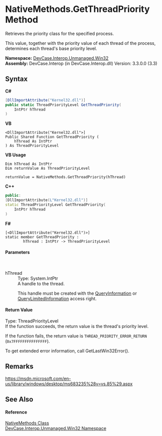 # NativeMethods.GetThreadPriority Method 
 

Retrieves the priority class for the specified process. 

 This value, together with the priority value of each thread of the process, determines each thread's base priority level.

**Namespace:**&nbsp;<a href="N_DevCase_Interop_Unmanaged_Win32">DevCase.Interop.Unmanaged.Win32</a><br />**Assembly:**&nbsp;DevCase.Interop (in DevCase.Interop.dll) Version: 3.3.0.0 (3.3)

## Syntax

**C#**<br />
``` C#
[DllImportAttribute("Kernel32.dll")]
public static ThreadPriorityLevel GetThreadPriority(
	IntPtr hThread
)
```

**VB**<br />
``` VB
<DllImportAttribute("Kernel32.dll">]
Public Shared Function GetThreadPriority ( 
	hThread As IntPtr
) As ThreadPriorityLevel
```

**VB Usage**<br />
``` VB Usage
Dim hThread As IntPtr
Dim returnValue As ThreadPriorityLevel

returnValue = NativeMethods.GetThreadPriority(hThread)
```

**C++**<br />
``` C++
public:
[DllImportAttribute(L"Kernel32.dll")]
static ThreadPriorityLevel GetThreadPriority(
	IntPtr hThread
)
```

**F#**<br />
``` F#
[<DllImportAttribute("Kernel32.dll")>]
static member GetThreadPriority : 
        hThread : IntPtr -> ThreadPriorityLevel 

```


#### Parameters
&nbsp;<dl><dt>hThread</dt><dd>Type: System.IntPtr<br />A handle to the thread. 

 This handle must be created with the <a href="T_DevCase_Interop_Unmanaged_Win32_Enums_ThreadAccessRights">QueryInformation</a> or <a href="T_DevCase_Interop_Unmanaged_Win32_Enums_ThreadAccessRights">QueryLimitedInformation</a> access right.</dd></dl>

#### Return Value
Type: ThreadPriorityLevel<br />If the function succeeds, the return value is the thread's priority level. 

 If the function fails, the return value is `THREAD_PRIORITY_ERROR_RETURN` (`0x7FFFFFFFFFFFFFFF`). 

 To get extended error information, call GetLastWin32Error().

## Remarks
<a href="https://msdn.microsoft.com/en-us/library/windows/desktop/ms683235%28v=vs.85%29.aspx" target="_blank">https://msdn.microsoft.com/en-us/library/windows/desktop/ms683235%28v=vs.85%29.aspx</a>

## See Also


#### Reference
<a href="T_DevCase_Interop_Unmanaged_Win32_NativeMethods">NativeMethods Class</a><br /><a href="N_DevCase_Interop_Unmanaged_Win32">DevCase.Interop.Unmanaged.Win32 Namespace</a><br />